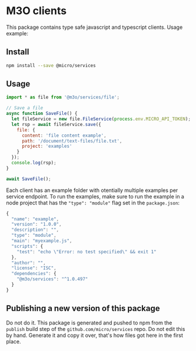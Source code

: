 # M3O clients

This package contains type safe javascript and typescript clients.
Usage example:

## Install

```sh
npm install --save @micro/services
```

## Usage

```js
import * as file from '@m3o/services/file';

// Save a file
async function SaveFile() {
  let fileService = new file.FileService(process.env.MICRO_API_TOKEN);
  let rsp = await fileService.save({
    file: {
      content: 'file content example',
      path: '/document/text-files/file.txt',
      project: 'examples'
    }
  });
  console.log(rsp);
}

await SaveFile();
```

Each client has an example folder with otentially multiple examples per service endpoint.
To run the examples, make sure to run the example in a node project that has the `"type": "module"` flag set in the `package.json`:

```js
{
  "name": "example",
  "version": "1.0.0",
  "description": "",
  "type": "module",
  "main": "myexample.js",
  "scripts": {
    "test": "echo \"Error: no test specified\" && exit 1"
  },
  "author": "",
  "license": "ISC",
  "dependencies": {
    "@m3o/services": "^1.0.497"
  }
}

```

## Publishing a new version of this package

Do not do it. This package is generated and pushed to npm from the `publish` build step of the `github.com/micro/services` repo.
Do not edit this by hand. Generate it and copy it over, that's how files got here in the first place.
